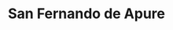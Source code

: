 ---
title: San Fernando de Apure
url: /san-fernando-de-apure/
latitude: 7.885
longitude: -67.443
---